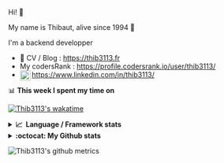 Hi! 👋

My name is Thibaut, alive since 1994 🍷

I'm a backend developper

-   📝 CV / Blog : https://thib3113.fr
-   My codersRank : https://profile.codersrank.io/user/thib3113/
-   <a href="https://www.linkedin.com/in/thib3113/"><img align="left" alt="Thib3113's Linkedin" width="21px" src="https://img.icons8.com/color/48/linkedin.png" /></a> https://www.linkedin.com/in/thib3113/

📊 **This week I spent my time on**

[![Thib3113's wakatime](https://github-readme-stats.vercel.app/api/wakatime?username=thib3113&layout=default&theme=dracula&langs_count=6&hide_title=true&hide_border=true)](https://wakatime.com/@thib3113)

<details>
  <summary><b>📈&nbsp;&nbsp;Language&nbsp;/&nbsp;Framework stats</b></summary>
  <br/>  
  <a href='https://profile.codersrank.io/user/thib3113/'>
  <img src='http://cr-skills-chart-widget.azurewebsites.net/api/api?username=thib3113&padding=30&skills=php,batchfile,javascript,less,mysql,reactjs,scss,shell,typescript,vue'>
  </a>
</details>

<details>
  <summary><b>:octocat: My Github stats</b></summary>
  <br/>  
  
  <img src="https://github-readme-stats.vercel.app/api?username=thib3113&theme=dracula&show_icons=true&" alt="Thib3113's GitHub stats" />

<!--START_SECTION:activity-->

1. 🚀 Published release [crowdsec-client-scenarios/v0.0.12](https://github.com/thib3113/node-crowdsec/releases/tag/crowdsec-client-scenarios/v0.0.12) in [thib3113/node-crowdsec](https://github.com/thib3113/node-crowdsec)
2. 🚀 Published release [crowdsec-client-scenarios/v0.0.11](https://github.com/thib3113/node-crowdsec/releases/tag/crowdsec-client-scenarios/v0.0.11) in [thib3113/node-crowdsec](https://github.com/thib3113/node-crowdsec)
3. 🚀 Published release [crowdsec-http-middleware/v0.0.6](https://github.com/thib3113/node-crowdsec/releases/tag/crowdsec-http-middleware/v0.0.6) in [thib3113/node-crowdsec](https://github.com/thib3113/node-crowdsec)
4. 🎉 Merged PR [#29](https://github.com/thib3113/node-crowdsec/pull/29) in [thib3113/node-crowdsec](https://github.com/thib3113/node-crowdsec)
5. 🚀 Published release [crowdsec-client-scenarios/v0.0.10](https://github.com/thib3113/node-crowdsec/releases/tag/crowdsec-client-scenarios/v0.0.10) in [thib3113/node-crowdsec](https://github.com/thib3113/node-crowdsec)
 <!--END_SECTION:activity-->

</details>

![Thib3113's github metrics](https://gist.githubusercontent.com/thib3113/83a96e16f8bca103f1b0e376186c66ec/raw/github-metrics.svg)
